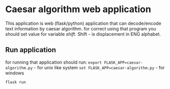 # Caesar algorithm web application
This application is web (flask/python) application that can decode/encode text information by caesar algorithm.
for correct using that program you should set value for variable  *shift*. Shift - is displacement in  ENG alphabet.  

## Run application
for running that application should run:
`export FLASK_APP=caesar-algorithm.py` - for unix like system
`set FLASK_APP=caesar-algorithm.py` - for windows

`flask run`
